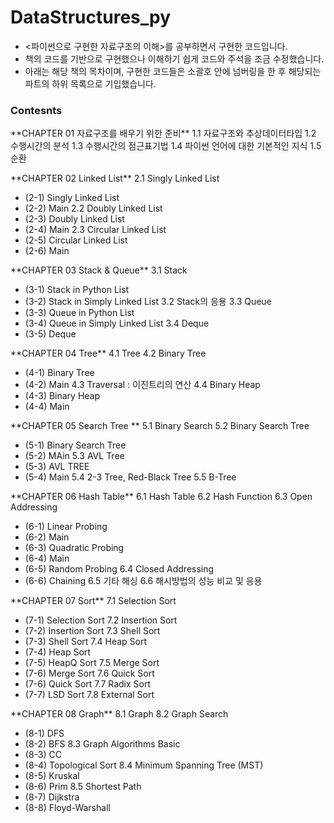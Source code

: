 # DataStructures_py
- <파이썬으로 구현한 자료구조의 이해>를 공부하면서 구현한 코드입니다.
- 책의 코드를 기반으로 구현했으나 이해하기 쉽게 코드와 주석을 조금 수정했습니다.
- 아래는 해당 책의 목차이며, 구현한 코드들은 소괄호 안에 넘버링을 한 후 해당되는 파트의 하위 목록으로 기입했습니다.

### Contesnts
\*\*CHAPTER 01 자료구조를 배우기 위한 준비*\*
1.1 자료구조와 추상데이터타입
1.2 수행시간의 분석
1.3 수행시간의 점근표기법
1.4 파이썬 언어에 대한 기본적인 지식
1.5 순환

\*\*CHAPTER 02 Linked List\*\*
2.1 Singly Linked List
  - (2-1) Singly Linked List
  - (2-2) Main
2.2 Doubly Linked List
  - (2-3) Doubly Linked List
  - (2-4) Main
2.3 Circular Linked List
  - (2-5) Circular Linked List
  - (2-6) Main

\*\*CHAPTER 03 Stack & Queue\*\*
3.1 Stack
  - (3-1) Stack in Python List
  - (3-2) Stack in Simply Linked List
3.2 Stack의 응용
3.3 Queue
  - (3-3) Queue in Python List
  - (3-4) Queue in Simply Linked List
3.4 Deque
  - (3-5) Deque


\*\*CHAPTER 04 Tree\*\*
4.1 Tree
4.2 Binary Tree
  - (4-1) Binary Tree
  - (4-2) Main
4.3 Traversal : 이진트리의 연산
4.4 Binary Heap
  - (4-3) Binary Heap
  - (4-4) Main


\*\*CHAPTER 05 Search Tree \*\*
5.1 Binary Search
5.2 Binary Search Tree
  - (5-1) Binary Search Tree
  - (5-2) MAin
5.3 AVL Tree
  - (5-3) AVL TREE
  - (5-4) Main
5.4 2-3 Tree, Red-Black Tree
5.5 B-Tree


\*\*CHAPTER 06 Hash Table\*\*
6.1 Hash Table
6.2 Hash Function
6.3 Open Addressing
  - (6-1) Linear Probing
  - (6-2) Main
  - (6-3) Quadratic Probing
  - (6-4) Main 
  - (6-5) Random Probing 
6.4 Closed Addressing
  - (6-6) Chaining
6.5 기타 해싱
6.6 해시방법의 성능 비교 및 응용

\*\*CHAPTER 07 Sort\*\*
7.1 Selection Sort
  - (7-1) Selection Sort
7.2 Insertion Sort
  - (7-2) Insertion Sort
7.3 Shell Sort
  - (7-3) Shell Sort
7.4 Heap Sort
  - (7-4) Heap Sort
  - (7-5) HeapQ Sort
7.5 Merge Sort
  - (7-6) Merge Sort
7.6 Quick Sort
  - (7-6) Quick Sort
7.7 Radix Sort
  - (7-7) LSD Sort
7.8 External Sort

\*\*CHAPTER 08 Graph\*\*
8.1 Graph
8.2 Graph Search
  - (8-1) DFS
  - (8-2) BFS
8.3 Graph Algorithms Basic
  - (8-3) CC
  - (8-4) Topological Sort
8.4 Minimum Spanning Tree (MST)
  - (8-5) Kruskal
  - (8-6) Prim
8.5 Shortest Path
  - (8-7) Dijkstra
  - (8-8) Floyd-Warshall
